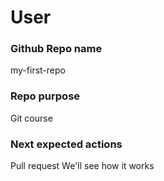 # User

### Github Repo name

my-first-repo

### Repo purpose

Git course

### Next expected actions 

Pull request
We'll see how it works


